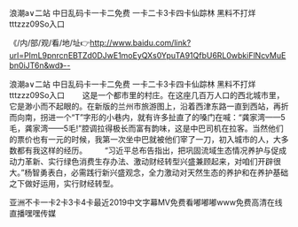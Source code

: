 浪潮a∨二站
中日乱码卡一卡二免费
一卡二卡3卡四卡仙踪林
黑料不打烊tttzzz09So入口


《/内/部/观/看/地/址👉http://www.baidu.com/link?url=PImL9pnrcnEBTZd0DJwE1moEyQXs0YpuTA91QfbU6RL0wbkiFlNcvMuEbn0iJT6n&wd》--

浪潮a∨二站
中日乱码卡一卡二免费
一卡二卡3卡四卡仙踪林
黑料不打烊tttzzz09So入口
　　这是一个都市里的村庄。在这座几百万人口的西北城市里，它是渺小而不起眼的。在新版的兰州市旅游图上，沿着西津东路一直到西站，再折而向南，拐进一个“T”字形的小巷内，就有许多扯直了的嗓门在喊：“龚家湾——5毛，龚家湾——5毛!”腔调拉得极长而富有韵味，这是中巴司机在拉客。当然他们的票价也有一元的时候，我第一次坐中巴就被他们宰了一刀，初入城市的人，大多数都有我这样的经历。
　　“习近平总布告指出，把巩固流域生态情况养护与促成动力革新、实行绿色消费生存办法、激动财经转型兴盛兼顾起来，对咱们开辟很大。”杨智勇表白，必需践行新兴盛观念，全力激动对天然生态的养护和在养护基础之下做好运用，实行财经转型。





亚洲不卡一卡2卡3卡4卡最近2019中文字幕MV免费看嘟嘟嘟www免费高清在线直播嘿嘿传媒
